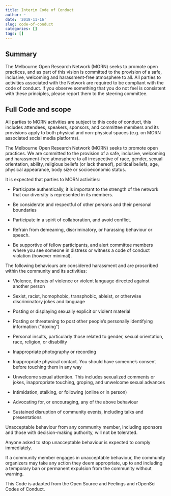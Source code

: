 ```yaml
---
title: Interim Code of Conduct
author: ~
date: '2018-11-16'
slug: code-of-conduct
categories: []
tags: []
---
```


## Summary

The Melbourne Open Research Network (MORN) seeks to promote open practices, and as part of this vision is committed to the provision of a safe, inclusive, welcoming and harassment-free atmosphere to all. 
All parties to activities associated with the Network are required to be compliant with the code of conduct.
If you observe something that you do not feel is consistent with these principles, please report them to the steering committee. 

 
## Full Code and scope

All parties to MORN activities are subject to this code of conduct, this includes attendees, speakers, sponsors, and committee members and its provisions apply to both physical and non-physical spaces (e.g. on MORN associated social media platforms).

The Melbourne Open Research Network (MORN) seeks to promote open practices. We are committed to the provision of a safe, inclusive, welcoming and harassment-free atmosphere to all irrespective of race, gender, sexual orientation, ability, religious beliefs (or lack thereof), political beliefs, age, physical appearance, body size or socioeconomic status. 

It is expected that parties to MORN activities:

-	Participate authentically, it is important to the strength of the network that our diversity is represented in its members.

-	Be considerate and respectful of other persons and their personal boundaries

-	Participate in a spirit of collaboration, and avoid conflict.

-	Refrain from demeaning, discriminatory, or harassing behaviour or speech.

-	Be supportive of fellow participants, and alert committee members where you see someone in distress or witness a code of conduct violation (however minimal).


The following behaviours are considered harassment and are proscribed within the community and its activities:

- Violence, threats of violence or violent language directed against another person

- Sexist, racist, homophobic, transphobic, ableist, or otherwise discriminatory jokes and language

- Posting or displaying sexually explicit or violent material

- Posting or threatening to post other people’s personally identifying information ("doxing")

- Personal insults, particularly those related to gender, sexual orientation, race, religion, or disability

- Inappropriate photography or recording

- Inappropriate physical contact. You should have someone’s consent before touching them in any way

- Unwelcome sexual attention. This includes sexualized comments or jokes, inappropriate touching, groping, and unwelcome sexual advances

- Intimidation, stalking, or following (online or in person)

- Advocating for, or encouraging, any of the above behaviour

- Sustained disruption of community events, including talks and presentations


Unacceptable behaviour from any community member, including sponsors and those with decision-making authority, will not be tolerated.

Anyone asked to stop unacceptable behaviour is expected to comply immediately.

If a community member engages in unacceptable behaviour, the community organizers may take any action they deem appropriate, up to and including a temporary ban or permanent expulsion from the community without warning.



This Code is adapted from the Open Source and Feelings and rOpenSci Codes of Conduct.